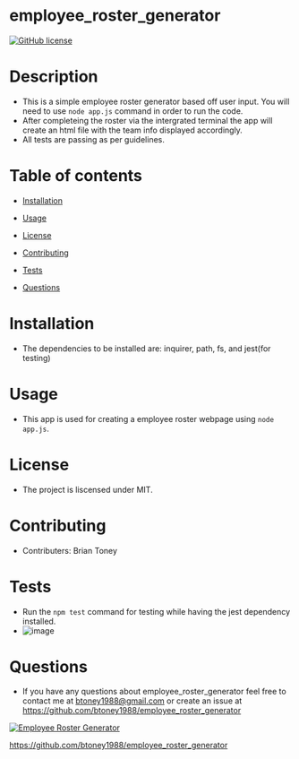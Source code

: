 # employee_roster_generator

[![GitHub license](https://img.shields.io/badge/license-MIT-blue.svg)](https://github.com/btoney1988/employee_roster_generator)

# Description
 - This is a simple employee roster generator based off user input. You will need to use `node app.js` command in order to run the code.
 - After completeing the roster via the intergrated terminal the app will create an html file with the team info displayed accordingly.
 - All tests are passing as per guidelines.

# Table of contents

* [Installation](#installation)

* [Usage](#usage)

* [License](#license)

* [Contributing](#contributing)

* [Tests](#tests)

* [Questions](#questions)

# Installation
 - The dependencies to be installed are: inquirer, path, fs, and jest(for testing)

# Usage
 - This app is used for creating a employee roster webpage using `node app.js`.

# License
 - The project is liscensed under MIT.

# Contributing
 - Contributers: Brian Toney

# Tests
 - Run the `npm test` command for testing while having the jest dependency installed.
 - ![image](https://user-images.githubusercontent.com/68873509/96766939-d5111780-13a9-11eb-8c30-212f3a08d85b.png)


# Questions
 - If you have any questions about employee_roster_generator feel free to contact me at btoney1988@gmail.com or create an issue at https://github.com/btoney1988/employee_roster_generator
 
 [![Employee Roster Generator](https://user-images.githubusercontent.com/68873509/96767123-13a6d200-13aa-11eb-9a12-df6490318d08.png)](https://drive.google.com/file/d/1ikvus1UcvU16_y4JPczRBUS1AGtlnpS_/view "Employee Roster Generator")

 https://github.com/btoney1988/employee_roster_generator